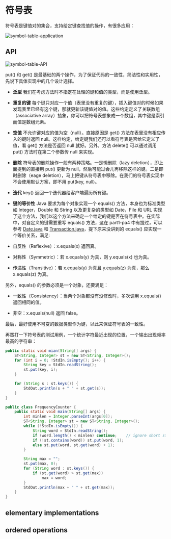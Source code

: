 # 符号表

符号表是键值对的集合，支持给定键查找值的操作，有很多应用：

![symbol-table-application]()

## API

![symbol-table-API]()

put() 和 get() 是最基础的两个操作，为了保证代码的一致性，简洁性和实用性，先说下具体实现中的几个设计选择。

- **泛型** 我们在考虑方法时不指定在处理的键和值的类型，而是使用泛型。
  
- **重复的键** 每个键只对应一个值（表里没有重复的键），插入键值对的时候如果发现表里已经有这个键，那就更新该键值对的值。这些约定定义了关联数组（associative array）抽象，你可以把符号表想象成一个数组，其中键是索引而值是数组元素。

- **空值** 不允许键对应的值为空（null）。直接原因是 get() 方法在表里没有相应传入的键时返回 null。这样约定，给定键我们还可以看符号表是否给它定义了值，看 get() 方法是否返回 null 就好。另外，方法 delete() 可以通过调用 put() 方法时在第二个参数传 null 来实现。

- **删除** 符号表的删除操作一般有两种策略。一是懒删除（lazy deletion），即上面提到的直接用 put() 更新为 null，然后可能过会儿再移除这样的键。二是即时删除（eage deletion），马上把键从符号表中移除。在我们的符号表实现中不会使用默认方案，即不用 put(key, null)。

- **迭代** key() 返回一个迭代器给客户端遍历所有键。

- **键的等价性** Java 要求为每个对象实现一个 equals() 方法，本身也为标准类型如 Integer，Double 和 String 以及更复杂的类型如 Date，File 和 URL 实现了这个方法，我们以这个方法来确定一个给定的键是否在符号表中。在实际中，对自定义的键需要重写 equals() 方法，这在 part1-pa4 中有提过，可以参考 [Date.java](https://algs4.cs.princeton.edu/12oop/Date.java.html) 和 [Transaction.java](https://algs4.cs.princeton.edu/12oop/Transaction.java.html)，提下原来没讲到的 equals() 应实现一个等价关系，满足:

- 自反性（Reflexive）：x.equals(x) 返回真。

- 对称性（Symmetric）：若 x.equals(y) 为真，则 y.equals(x) 也为真。

- 传递性（Transitive）：若 x.equals(y) 为真且 y.equals(z) 为真，那么 x.equals(z) 为真。

另外，equals() 的参数必须是一个对象，还要满足：

- 一致性（Consistency）：当两个对象都没有没修改时，多次调用 x.equals() 返回相同的值。

- 非空：x.equals(null) 返回 false。

最后，最好使用不可变的数据类型作为键，以此来保证符号表的一致性。

再蛮打一下符号表的测试用例，一个统计字符最近出现的位置，一个输出出现频率最高的字符串：

```java
public static void mian(String[] args) {
    ST<String, Integer> st = new ST<String, Integer>();
    for (int i = 0; !StdIn.isEmpty(); i++) {
        String key = StdIn.readString();
        st.put(key, i);
    }

    for (String s : st.keys()) {
        StdOut.println(s + " " + st.get(s));
    }
}
```

```java
public class FrequencyCounter {
    public static void main(String[] args) {
        int minlen = Integer.parseInt(args[0]);
        ST<String, Integer> st = new ST<String, Integer>();
        while (!StdIn.isEmpty()) {
            String word = StdIn.readString();
            if (word.length() < minlen) continue;    // ignore short strings
            if (!st.contains(word)) st.put(word, 1);
            else st.put(word, st.get(word) + 1);
        }

        String max = "";
        st.put(max, 0);
        for (String word : st.keys()) {
            if (st.get(word) > st.get(max))
                max = word;
        }
        StdOut.println(max + " " + st.get(max));
    }
}
```

## elementary implementations

## ordered operations